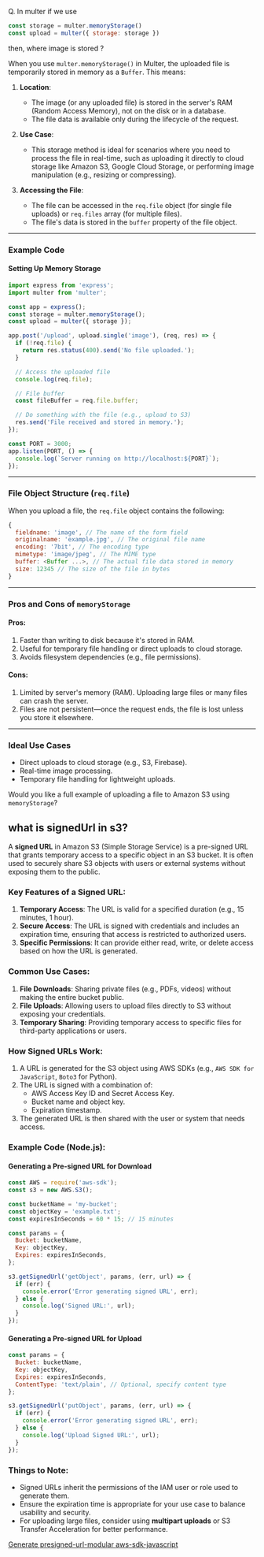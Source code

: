 Q. In multer if we use 
```js
const storage = multer.memoryStorage()
const upload = multer({ storage: storage })
```
then, where image is stored ?

When you use `multer.memoryStorage()` in Multer, the uploaded file is temporarily stored in memory as a `Buffer`. This means:

1. **Location**: 
   - The image (or any uploaded file) is stored in the server's RAM (Random Access Memory), not on the disk or in a database.
   - The file data is available only during the lifecycle of the request.

2. **Use Case**:
   - This storage method is ideal for scenarios where you need to process the file in real-time, such as uploading it directly to cloud storage like Amazon S3, Google Cloud Storage, or performing image manipulation (e.g., resizing or compressing).

3. **Accessing the File**:
   - The file can be accessed in the `req.file` object (for single file uploads) or `req.files` array (for multiple files).
   - The file's data is stored in the `buffer` property of the file object.

---

### Example Code

#### Setting Up Memory Storage
```javascript
import express from 'express';
import multer from 'multer';

const app = express();
const storage = multer.memoryStorage();
const upload = multer({ storage });

app.post('/upload', upload.single('image'), (req, res) => {
  if (!req.file) {
    return res.status(400).send('No file uploaded.');
  }

  // Access the uploaded file
  console.log(req.file);

  // File buffer
  const fileBuffer = req.file.buffer;

  // Do something with the file (e.g., upload to S3)
  res.send('File received and stored in memory.');
});

const PORT = 3000;
app.listen(PORT, () => {
  console.log(`Server running on http://localhost:${PORT}`);
});
```

---

### File Object Structure (`req.file`)
When you upload a file, the `req.file` object contains the following:

```javascript
{
  fieldname: 'image', // The name of the form field
  originalname: 'example.jpg', // The original file name
  encoding: '7bit', // The encoding type
  mimetype: 'image/jpeg', // The MIME type
  buffer: <Buffer ...>, // The actual file data stored in memory
  size: 12345 // The size of the file in bytes
}
```

---

### Pros and Cons of `memoryStorage`

#### **Pros**:
1. Faster than writing to disk because it's stored in RAM.
2. Useful for temporary file handling or direct uploads to cloud storage.
3. Avoids filesystem dependencies (e.g., file permissions).

#### **Cons**:
1. Limited by server's memory (RAM). Uploading large files or many files can crash the server.
2. Files are not persistent—once the request ends, the file is lost unless you store it elsewhere.

---

### Ideal Use Cases
- Direct uploads to cloud storage (e.g., S3, Firebase).
- Real-time image processing.
- Temporary file handling for lightweight uploads.

Would you like a full example of uploading a file to Amazon S3 using `memoryStorage`?


## what is signedUrl in s3?

A **signed URL** in Amazon S3 (Simple Storage Service) is a pre-signed URL that grants temporary access to a specific object in an S3 bucket. It is often used to securely share S3 objects with users or external systems without exposing them to the public.

### Key Features of a Signed URL:
1. **Temporary Access**: The URL is valid for a specified duration (e.g., 15 minutes, 1 hour).
2. **Secure Access**: The URL is signed with credentials and includes an expiration time, ensuring that access is restricted to authorized users.
3. **Specific Permissions**: It can provide either read, write, or delete access based on how the URL is generated.

### Common Use Cases:
1. **File Downloads**: Sharing private files (e.g., PDFs, videos) without making the entire bucket public.
2. **File Uploads**: Allowing users to upload files directly to S3 without exposing your credentials.
3. **Temporary Sharing**: Providing temporary access to specific files for third-party applications or users.

### How Signed URLs Work:
1. A URL is generated for the S3 object using AWS SDKs (e.g., `AWS SDK for JavaScript`, `Boto3` for Python).
2. The URL is signed with a combination of:
   - AWS Access Key ID and Secret Access Key.
   - Bucket name and object key.
   - Expiration timestamp.
3. The generated URL is then shared with the user or system that needs access.

### Example Code (Node.js):

#### Generating a Pre-signed URL for Download
```javascript
const AWS = require('aws-sdk');
const s3 = new AWS.S3();

const bucketName = 'my-bucket';
const objectKey = 'example.txt';
const expiresInSeconds = 60 * 15; // 15 minutes

const params = {
  Bucket: bucketName,
  Key: objectKey,
  Expires: expiresInSeconds,
};

s3.getSignedUrl('getObject', params, (err, url) => {
  if (err) {
    console.error('Error generating signed URL', err);
  } else {
    console.log('Signed URL:', url);
  }
});
```

#### Generating a Pre-signed URL for Upload
```javascript
const params = {
  Bucket: bucketName,
  Key: objectKey,
  Expires: expiresInSeconds,
  ContentType: 'text/plain', // Optional, specify content type
};

s3.getSignedUrl('putObject', params, (err, url) => {
  if (err) {
    console.error('Error generating signed URL', err);
  } else {
    console.log('Upload Signed URL:', url);
  }
});
```

### Things to Note:
- Signed URLs inherit the permissions of the IAM user or role used to generate them.
- Ensure the expiration time is appropriate for your use case to balance usability and security.
- For uploading large files, consider using **multipart uploads** or S3 Transfer Acceleration for better performance.


[Generate presigned-url-modular aws-sdk-javascript](https://aws.amazon.com/blogs/developer/generate-presigned-url-modular-aws-sdk-javascript/)